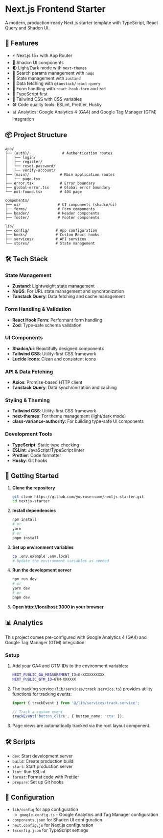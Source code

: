 # Next.js Frontend Starter

A modern, production-ready Next.js starter template with TypeScript, React Query and Shadcn UI.

## 🚀 Features

- ⚡ Next.js 15+ with App Router
- 🎨 Shadcn UI components
- 🌓 Light/Dark mode with `next-themes`
- 🧭 Search params management with `nuqs`
- 🔄 State management with `zustand`
- 🔄 Data fetching with `@tanstack/react-query`
- 📝 Form handling with `react-hook-form` and `zod`
- 🎯 TypeScript first
- 🎨 Tailwind CSS with CSS variables
- 🛠️ Code quality tools: ESLint, Prettier, Husky
- 📊 Analytics: Google Analytics 4 (GA4) and Google Tag Manager (GTM) integration

## 📦 Project Structure

```
app/
├── (auth)/               # Authentication routes
│   ├── login/
│   ├── register/
│   └── reset-password/
│   └── verify-account/
├── (main)/              # Main application routes
│   └── page.tsx
├── error.tsx            # Error boundary
├── global-error.tsx     # Global error boundary
└── not-found.tsx        # 404 page

components/
├── ui/                 # UI components (shadcn/ui)
├── forms/              # Form components
├── header/             # Header components
├── footer/             # Footer components

lib/
├── config/            # App configuration
├── hooks/             # Custom React hooks
├── services/          # API services
└── stores/            # State management
```

## 🛠️ Tech Stack

### State Management
- **Zustand**: Lightweight state management
- **NuQS**: For URL state management and synchronization
- **Tanstack Query**: Data fetching and cache management

### Form Handling & Validation
- **React Hook Form**: Performant form handling
- **Zod**: Type-safe schema validation

### UI Components
- **Shadcn/ui**: Beautifully designed components
- **Tailwind CSS**: Utility-first CSS framework
- **Lucide Icons**: Clean and consistent icons

### API & Data Fetching
- **Axios**: Promise-based HTTP client
- **Tanstack Query**: Data synchronization and caching

### Styling & Theming
- **Tailwind CSS**: Utility-first CSS framework
- **next-themes**: For theme management (light/dark mode)
- **class-variance-authority**: For building type-safe UI components

### Development Tools
- **TypeScript**: Static type checking
- **ESLint**: JavaScript/TypeScript linter
- **Prettier**: Code formatter
- **Husky**: Git hooks

## 🚀 Getting Started

1. **Clone the repository**
   ```bash
   git clone https://github.com/yourusername/nextjs-starter.git
   cd nextjs-starter
   ```

2. **Install dependencies**
   ```bash
   npm install
   # or
   yarn
   # or
   pnpm install
   ```

3. **Set up environment variables**
   ```bash
   cp .env.example .env.local
   # Update the environment variables as needed
   ```

4. **Run the development server**
   ```bash
   npm run dev
   # or
   yarn dev
   # or
   pnpm dev
   ```

5. **Open [http://localhost:3000](http://localhost:3000) in your browser**

## 📊 Analytics

This project comes pre-configured with Google Analytics 4 (GA4) and Google Tag Manager (GTM) integration.

### Setup

1. Add your GA4 and GTM IDs to the environment variables:
   ```bash
   NEXT_PUBLIC_GA_MEASUREMENT_ID=G-XXXXXXXXXX
   NEXT_PUBLIC_GTM_ID=GTM-XXXXXX
   ```

2. The tracking service (`lib/services/track.service.ts`) provides utility functions for tracking events:
   ```typescript
   import { trackEvent } from '@/lib/services/track.service';
   
   // Track a custom event
   trackEvent('button_click', { button_name: 'cta' });
   ```

3. Page views are automatically tracked via the root layout component.

## 🛠️ Scripts

- `dev`: Start development server
- `build`: Create production build
- `start`: Start production server
- `lint`: Run ESLint
- `format`: Format code with Prettier
- `prepare`: Set up Git hooks

## 🔧 Configuration

- `lib/config` for app configuration
  - `google.config.ts` - Google Analytics and Tag Manager configuration
- `components.json` for Shadcn UI configuration
- `next.config.js` for Next.js configuration
- `tsconfig.json` for TypeScript settings
